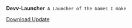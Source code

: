 **Devv-Launcher**``
A Launcher of the Games I make``

  <p><a href="https://github.com/pixthehe/Devv-Launcher/archive/master.zip">Download Update</a></p>
